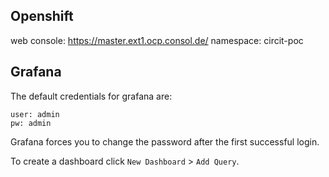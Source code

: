 ## Openshift

web console: https://master.ext1.ocp.consol.de/
namespace: circit-poc

## Grafana

The default credentials for grafana are:
```text
user: admin
pw: admin
```

Grafana forces you to change the password after the first successful login.

To create a dashboard click `New Dashboard` > `Add Query`. 